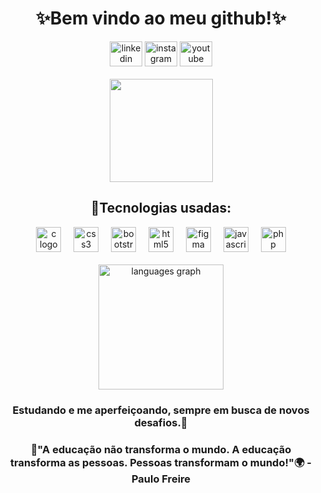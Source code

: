 <div align="center">

# ✨Bem vindo ao meu github!✨

<div/>
<div align="center">
  <a href="https://www.linkedin.com/in/gabriel-alves-dos-reis-83aa6634b/"><img src="https://raw.githubusercontent.com/maurodesouza/profile-readme-generator/master/src/assets/icons/social/linkedin/default.svg" width="52" height="40" alt="linkedin logo"  /><a/>
  <a href="https://www.instagram.com/gabriel.alvesdrs"><img src="https://raw.githubusercontent.com/maurodesouza/profile-readme-generator/master/src/assets/icons/social/instagram/default.svg" width="52" height="40" alt="instagram logo"  /></a>
  <a href="https://www.youtube.com/channel/UC1Jz0ZeVshlZOn4yyr0HDcA"><img src="https://raw.githubusercontent.com/maurodesouza/profile-readme-generator/master/src/assets/icons/social/youtube/default.svg" width="52" height="40" alt="youtube logo"  /><a/><br/><br/>
  <img src="https://github-readme-stats.vercel.app/api?username=pr-gabriel&show_icons=true&theme=tokyonight" height="165" />
</div>

## 🤖Tecnologias usadas:

<div align="center">
  <img src="https://cdn.jsdelivr.net/gh/devicons/devicon/icons/c/c-original.svg" height="40" alt="c logo"  />
  <img width="12" />
  <img src="https://cdn.jsdelivr.net/gh/devicons/devicon/icons/css3/css3-original.svg" height="40" alt="css3 logo"  />
  <img width="12" />
  <img src="https://cdn.jsdelivr.net/gh/devicons/devicon/icons/bootstrap/bootstrap-original.svg" height="40" alt="bootstrap logo"  />
  <img width="12" />
  <img src="https://cdn.jsdelivr.net/gh/devicons/devicon/icons/html5/html5-original.svg" height="40" alt="html5 logo"  />
  <img width="12" />
  <img src="https://cdn.jsdelivr.net/gh/devicons/devicon/icons/figma/figma-original.svg" height="40" alt="figma logo"  />
  <img width="12" />
  <img src="https://cdn.jsdelivr.net/gh/devicons/devicon/icons/javascript/javascript-original.svg" height="40" alt="javascript logo"  />
  <img width="12" />
  <img src="https://cdn.jsdelivr.net/gh/devicons/devicon/icons/php/php-original.svg" height="40" alt="php logo"  />
</div><br/>

<div align="center">
  <img src="https://github-readme-stats.vercel.app/api/top-langs?username=pr-gabriel&locale=en&hide_title=false&layout=compact&card_width=320&langs_count=40&theme=dracula&hide_border=false&order=2"         
  height="200" alt="languages graph"/>
</div>

### Estudando e me aperfeiçoando, sempre em busca de novos desafios.🧠

### 🏫"A educação não transforma o mundo. A educação transforma as pessoas. Pessoas transformam o mundo!"🌍 - Paulo Freire
